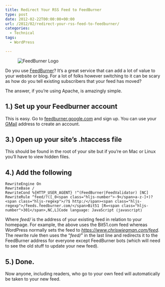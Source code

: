 ```yaml
---
title: Redirect Your RSS Feed to FeedBurner
type: post
date: 2012-02-22T00:00:00+00:00
url: /2012/02/redirect-your-rss-feed-to-feedburner/
categories:
  - Technical
tags:
  - WordPress

---
```

<div class="wp-block-image">
  <figure class="aligncenter"><img decoding="async" src="/images/2012/02/feedburner.png" alt="FeedBurner Logo" class="wp-image-3945" /></figure>
</div>

Do you use <a href="http://feedburner.google.com/" target="_blank" rel="noreferrer noopener">FeedBurner</a>? It’s a great service that can add a lot of value to your website or blog. For a lot of folks however switching to it can be scary as how do you tell existing subscribers that your feed has moved?&nbsp;

The answer, if you’re using Apache, is amazingly simple.

## 1.) Set up your Feedburner account

This is easy. Go to <a href="http://feedburner.google.com/" target="_blank" rel="noreferrer noopener">feedburner.google.com</a> and sign up. You can use your <a href="http://gmail.com" target="_blank" rel="noreferrer noopener">GMail</a> address to create an account.

## 3.)&nbsp;Open up your site’s .htaccess file

This should be found in the root of your site but if you’re on Mac or Linux you’ll have to view hidden files.

## 4.) Add the following

<pre class="wp-block-code" aria-describedby="shcb-language-25" data-shcb-language-name="JavaScript" data-shcb-language-slug="javascript"><span><code class="hljs language-javascript">RewriteEngine On
RewriteBase /
RewriteCond %{HTTP_USER_AGENT} !^(FeedBurner|FeedValidator) &#91;NC]
RewriteRule ^feed/?(&#91;_0&lt;span class="hljs-number">-9&lt;/span>a-z-]+)?&lt;span class="hljs-regexp">/?$ http:/&lt;/span>&lt;span class="hljs-regexp">/feeds.feedburner.com/&lt;/span>Bit51 &#91;R=&lt;span class="hljs-number">301&lt;/span>,NC,L]</code></span><small class="shcb-language" id="shcb-language-25"><span class="shcb-language__label">Code language:</span> <span class="shcb-language__name">JavaScript</span> <span class="shcb-language__paren">(</span><span class="shcb-language__slug">javascript</span><span class="shcb-language__paren">)</span></small></pre>

Where _feed/_ is the address of your existing feed in relation to your homepage. For example, the above uses the Bit51.com feed whereas WordPress normally sets the feed to _https://www.chriswiegman.com/feed_. The rewrite rule then uses the “_feed/_” in the last line and redirects it to the FeedBurner&nbsp;address for everyone except FeedBurner&nbsp;bots (which will need to see the old stuff to update your new feed).

## 5.) Done.

Now anyone, including readers, who go to your own feed will automatically be taken to your new feed.